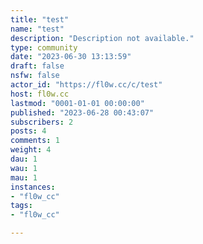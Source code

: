 ```yaml
---
title: "test" 
name: "test"
description: "Description not available."
type: community
date: "2023-06-30 13:13:59"
draft: false
nsfw: false
actor_id: "https://fl0w.cc/c/test"
host: fl0w.cc
lastmod: "0001-01-01 00:00:00"
published: "2023-06-28 00:43:07"
subscribers: 2
posts: 4
comments: 1
weight: 4
dau: 1
wau: 1
mau: 1
instances:
- "fl0w_cc"
tags: 
- "fl0w_cc"

---
```

